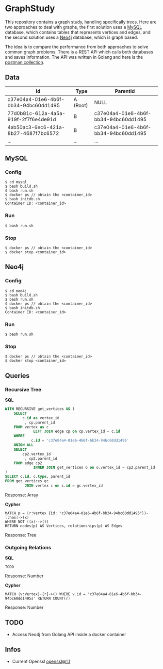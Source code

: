 # GraphStudy

This repository contains a graph study, handling specifically trees. Here are two approaches to deal with graphs,
the first solution uses a [MySQL](mysql.com) database, which contains tables that represents vertices and edges,
and the second solution uses a [Neo4j](https://neo4j.com/) database, which is graph based.

The idea is to compare the performance from both approaches to solve common graph problems. There is a REST API which
calls both databases and saves information. The API was written in Golang and here is the [postman collection](docs).

## Data
| Id | Type | ParentId |
|---|---|---|
| c37e04a4-01e6-4b6f-bb34-94bc60dd1495 | A (Root) | NULL |
| 77d0b81c-612a-4a5a-919f-2f7f6e4de91d | B | c37e04a4-01e6-4b6f-bb34-94bc60dd1495 |
| 4ab50ac3-6ec6-421a-8b27-4687f7bc6572 | B | c37e04a4-01e6-4b6f-bb34-94bc60dd1495 |
| ... | ... | ... |

## MySQL

### Config
```
$ cd mysql
$ bash build.sh
$ bash run.sh
$ docker ps // obtain the <container_id>
$ bash initdb.sh
Container ID: <container_id>
```

### Run
```
$ bash run.sh
```

### Stop
```
$ docker ps // obtain the <container_id>
$ docker stop <container_id>
```

## Neo4j

### Config
```
$ cd neo4j
$ bash build.sh
$ bash run.sh
$ docker ps // obtain the <container_id>
$ bash initdb.sh
Container ID: <container_id>
```

### Run
```
$ bash run.sh
```

### Stop
```
$ docker ps // obtain the <container_id>
$ docker stop <container_id>
```

## Queries

### Recursive Tree
**SQL**
```sql
WITH RECURSIVE get_vertices AS (
    SELECT
        c.id as vertex_id
         , cp.parent_id
    FROM vertex as c
             LEFT JOIN edge cp on cp.vertex_id = c.id
    WHERE
            c.id = 'c37e04a4-01e6-4b6f-bb34-94bc60dd1495'
    UNION ALL
    SELECT
        cp2.vertex_id
         , cp2.parent_id
    FROM edge cp2
             INNER JOIN get_vertices o on o.vertex_id = cp2.parent_id
)
SELECT c.id, c.type, parent_id
FROM get_vertices gc
         JOIN vertex c on c.id = gc.vertex_id
```
Response: Array

**Cypher**
```cypher
MATCH p = (r:Vertex {id: "c37e04a4-01e6-4b6f-bb34-94bc60dd1495"})-[:has]->(x)
WHERE NOT ((x)-->())
RETURN nodes(p) AS Vertices, relationships(p) AS Edges
```
Response: Tree

### Outgoing Relations
**SQL**
```
TODO
```
Response: Number

**Cypher**
```cypher
MATCH (v:Vertex)-[r]->() WHERE v.id = 'c37e04a4-01e6-4b6f-bb34-94bc60dd1495s' RETURN COUNT(r)
```
Response: Number

## TODO
- Access Neo4j from Golang API inside a docker container

## Infos
- Current Openssl openssl@1.1
